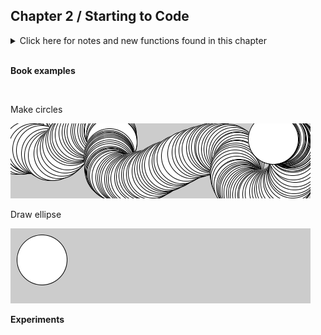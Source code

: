 
## Chapter 2 / Starting to Code


<details>
<summary markdown="span">Click here for notes and new functions found in this chapter</summary>


- Basic structure of a sketch e.g. 

```python
def setup():
      size(480, 120)

def draw():
```

- Programs are saved to the 'sketchbook', which is a folder that collects your programs for easy access.

- The export and application folders are erased and re-created each time you hit Run or use the Export Application command.

</details>


<br/>

**Book examples**

<br/>

Make circles

![example_2_1_make_circles](https://github.com/dtolonen/Getting_started_with_Processing.py_book/blob/master/Chapter_2_Starting_to_Code/example_2_1_make_circles/frames/SaveExample-0218.png)

Draw ellipse

![example_2_2_draw_ellipse](https://github.com/dtolonen/Getting_started_with_Processing.py_book/blob/master/Chapter_2_Starting_to_Code/example_2_2_draw_ellipse/frames/SaveExample-0000.png)




**Experiments**
